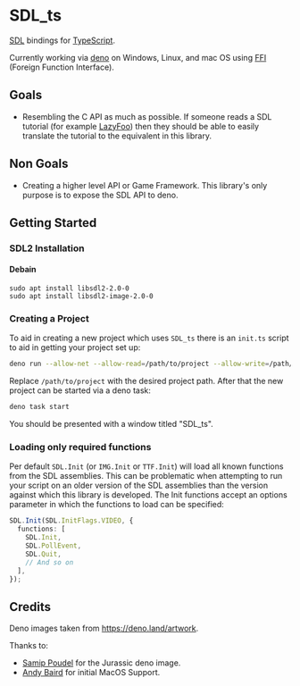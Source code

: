 # SDL_ts

[SDL](https://www.libsdl.org/) bindings for [TypeScript](https://www.typescriptlang.org/).

Currently working via [deno](https://deno.land/) on Windows, Linux, and mac OS using
[FFI](https://deno.land/manual/runtime/ffi_api) (Foreign Function Interface).

## Goals

- Resembling the C API as much as possible. If someone reads a SDL tutorial (for example
  [LazyFoo](https://lazyfoo.net/tutorials/SDL/)) then they should be able to easily translate the tutorial to the
  equivalent in this library.

## Non Goals

- Creating a higher level API or Game Framework. This library's only purpose is to expose the SDL API to deno.

## Getting Started

### SDL2 Installation

#### Debain

```shell
sudo apt install libsdl2-2.0-0
sudo apt install libsdl2-image-2.0-0
```

### Creating a Project

To aid in creating a new project which uses `SDL_ts` there is an `init.ts` script to aid in getting your project set up:

```bash
deno run --allow-net --allow-read=/path/to/project --allow-write=/path/to/project --import-map https://deno.land/x/sdl_ts@0.0.4/imports.deno.json https://deno.land/x/sdl_ts@0.0.4/init.ts /path/to/project
```

Replace `/path/to/project` with the desired project path. After that the new project can be started via a deno task:

```bash
deno task start
```

You should be presented with a window titled "SDL_ts".

### Loading only required functions

Per default `SDL.Init` (or `IMG.Init` or `TTF.Init`) will load all known functions from the SDL assemblies. This can be
problematic when attempting to run your script on an older version of the SDL assemblies than the version against which
this library is developed. The Init functions accept an options parameter in which the functions to load can be
specified:

```ts
SDL.Init(SDL.InitFlags.VIDEO, {
  functions: [
    SDL.Init,
    SDL.PollEvent,
    SDL.Quit,
    // And so on
  ],
});
```

## Credits

Deno images taken from https://deno.land/artwork.

Thanks to:

- [Samip Poudel](https://github.com/SamipPoudel58) for the Jurassic deno image.
- [Andy Baird](https://githublcom/ajbdev) for initial MacOS Support.
